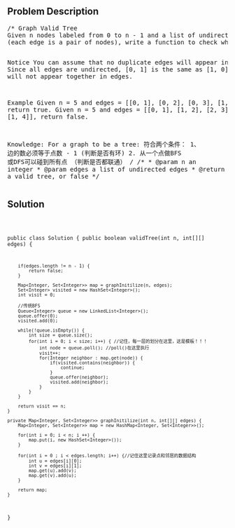 <!--
<style>
  body { font-family: Arial, sans-serif; }
  .container { max-width: 100%; margin: auto; padding: 20px; }
  .comment-block { background-color: #f9f9f9; padding: 10px; border-left: 5px solid #ccc; max-width: 50%; margin: auto;}
  .code-block { background-color: #f4f4f4; padding: 10px; border: 1px solid #ddd; }
</style>
-->

<div class='container'>
<h2>Problem Description</h2>
<div class='comment-block'>
<pre>
/* Graph Valid Tree
Given n nodes labeled from 0 to n - 1 and a list of undirected edges 
(each edge is a pair of nodes), write a function to check whether these edges make up a valid tree.

Notice
You can assume that no duplicate edges will appear in edges. Since all edges are undirected, 
[0, 1] is the same as [1, 0] and thus will not appear together in edges.

Example
Given n = 5 and edges = [[0, 1], [0, 2], [0, 3], [1, 4]], return true.
Given n = 5 and edges = [[0, 1], [1, 2], [2, 3], [1, 3], [1, 4]], return false.

Knowledge:
For a graph to be a tree: 符合两个条件：
1、 边的数必须等于点数 - 1 (判断是否有环)
2. 从一个点做BFS 或DFS可以碰到所有点 （判断是否都联通）
*/
    /**
     * @param n an integer
     * @param edges a list of undirected edges
     * @return true if it's a valid tree, or false
     */
</pre>
</div>

<h2>Solution</h2>
<div class='code-block'>
<pre><code class='language-java'>

public class Solution {
    public boolean validTree(int n, int[][] edges) {

        if(edges.length != n - 1) {
            return false;
        }
        
        Map<Integer, Set<Integer>> map = graphInitilize(n, edges);
        Set<Integer> visited = new HashSet<Integer>();
        int visit = 0;
        
        //传统BFS
        Queue<Integer> queue = new LinkedList<Integer>();
        queue.offer(0);
        visited.add(0);
        
        while(!queue.isEmpty()) {
            int size = queue.size();
            for(int i = 0; i < size; i++) { //记住，每一层的划分在这里，这是模板！！！
                int node = queue.poll(); //poll()在这里执行
                visit++;
                for(Integer neighbor : map.get(node)) {
                    if(visited.contains(neighbor)) {
                        continue;
                    }
                    queue.offer(neighbor);
                    visited.add(neighbor);
                }
            }
        }
        
        return visit == n;
    }
    
    private Map<Integer, Set<Integer>> graphInitilize(int n, int[][] edges) {
        Map<Integer, Set<Integer>> map = new HashMap<Integer, Set<Integer>>();
        
        for(int i = 0; i < n; i ++) {
            map.put(i, new HashSet<Integer>());
        }
        
        for(int i = 0 ; i < edges.length; i++) {//记住这里记录点和邻居的数据结构
            int u = edges[i][0];
            int v = edges[i][1];
            map.get(u).add(v);
            map.get(v).add(u);
        }
        
        return map;
    }
}</code></pre>
</div>
</div>
